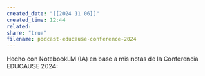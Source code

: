 ```yaml
---
created_date: "[[2024 11 06]]"
created_time: 12:44
related: 
share: "true"
filename: podcast-educause-conference-2024
---
```

Hecho con NotebookLM (IA) en base a mis notas de la Conferencia EDUCAUSE 2024:

